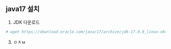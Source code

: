 ## java17 설치

1. JDK 다운로드
```sh
# wget https://download.oracle.com/java/17/archive/jdk-17.0.8_linux-x64_bin.tar.gz
```  
3. ㅇㅈㅂ
